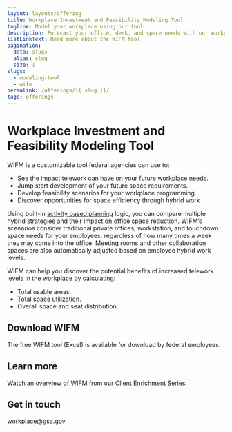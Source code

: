 ```yaml
---
layout: layouts/offering
title: Workplace Investment and Feasibility Modeling Tool
tagline: Model your workplace using our tool
description: Forecast your office, desk, and space needs with our workplace investment and feasibility modeling (WIFM) tool
listLinkText: Read more about the WIFM tool
pagination:
  data: slugs
  alias: slug
  size: 1
slugs:
  - modeling-tool
  - wifm
permalink: /offerings/{{ slug }}/
tags: offerings
---
```


# Workplace Investment and Feasibility Modeling Tool

WIFM is a customizable tool federal agencies can use to:

* See the impact telework can have on your future workplace needs.
* Jump start development of your future space requirements.
* Develop feasibility scenarios for your workplace programming.
* Discover opportunities for space efficiency through hybrid work

Using built-in [activity based planning](https://www.gsa.gov/cdnstatic/GSA%20Workplace%20Matters%20ABP%20(FINAL%20-%20508%20Compliant).pdf) logic, you can compare multiple hybrid strategies and their impact on office space reduction. WIFM’s scenarios consider traditional private offices, workstation, and touchdown space needs for your employees, regardless of how many times a week they may come into the office. Meeting rooms and other collaboration spaces are also automatically adjusted based on employee hybrid work levels.

WIFM can help you discover the potential benefits of increased telework levels in the workplace by calculating:

* Total usable areas.
* Total space utilization.
* Overall space and seat distribution.

## Download WIFM

The free WIFM tool (Excel) is available for download by federal employees.

## Learn more

Watch an [overview of WIFM](https://www.youtube.com/watch?v=GoYJtO57XJ4) from our [Client Enrichment Series](https://www.gsa.gov/about-us/events-and-training/gsa-training-programs/training-for-federal-employees/client-enrichment-series).

## Get in touch

[workplace@gsa.gov](mailto:workplace@gsa.gov)
